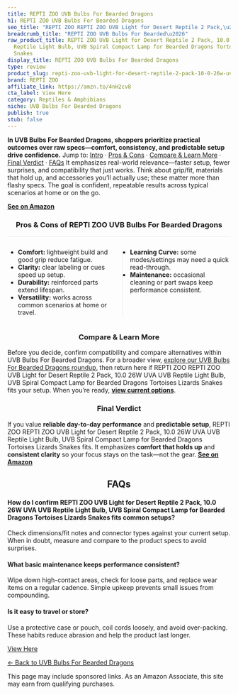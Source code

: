 ```yaml
---
title: REPTI ZOO UVB Bulbs For Bearded Dragons
h1: REPTI ZOO UVB Bulbs For Bearded Dragons
seo_title: "REPTI ZOO REPTI ZOO UVB Light for Desert Reptile 2 Pack,\u2026"
breadcrumb_title: "REPTI ZOO UVB Bulbs For Bearded\u2026"
raw_product_title: REPTI ZOO UVB Light for Desert Reptile 2 Pack, 10.0 26W UVA UVB
  Reptile Light Bulb, UVB Spiral Compact Lamp for Bearded Dragons Tortoises Lizards
  Snakes
display_title: REPTI ZOO UVB Bulbs For Bearded Dragons
type: review
product_slug: repti-zoo-uvb-light-for-desert-reptile-2-pack-10-0-26w-uva-uvb-reptile-09019dff
brand: REPTI ZOO
affiliate_link: https://amzn.to/4nH2cv8
cta_label: View Here
category: Reptiles & Amphibians
niche: UVB Bulbs For Bearded Dragons
publish: true
stub: false
---
```


<div id="intro" class="full-width"><p><strong>In UVB Bulbs For Bearded Dragons, shoppers prioritize practical outcomes over raw specs&mdash;comfort, consistency, and predictable setup drive confidence.</strong> Jump to: <a href="#intro">Intro</a> · <a href="#pros-cons">Pros &amp; Cons</a> · <a href="#compare-more">Compare &amp; Learn More</a> · <a href="#verdict">Final Verdict</a> · <a href="#faqs">FAQs</a> It emphasizes real-world relevance&mdash;faster setup, fewer surprises, and compatibility that just works. Think about grip/fit, materials that hold up, and accessories you’ll actually use; these matter more than flashy specs. The goal is confident, repeatable results across typical scenarios at home or on the go.</p><p><a href="https://amzn.to/4nH2cv8" rel="nofollow sponsored noopener" target="_blank"><strong>See on Amazon</strong></a></p></div>
<h3 id="pros-cons" style="text-align:center;">Pros &amp; Cons of REPTI ZOO UVB Bulbs For Bearded Dragons</h3>
<div class="pc-grid" style="display:grid;grid-template-columns:1fr 1fr;gap:16px;border-top:1px solid #e5e7eb;padding-top:12px;">
  <ul>
    <li><strong>Comfort:</strong> lightweight build and good grip reduce fatigue.</li>
    <li><strong>Clarity:</strong> clear labeling or cues speed up setup.</li>
    <li><strong>Durability:</strong> reinforced parts extend lifespan.</li>
    <li><strong>Versatility:</strong> works across common scenarios at home or travel.</li>
  </ul>
  <ul style="border-left:1px solid #e5e7eb;padding-left:16px;">
    <li><strong>Learning Curve:</strong> some modes/settings may need a quick read-through.</li>
    <li><strong>Maintenance:</strong> occasional cleaning or part swaps keep performance consistent.</li>
  </ul>
</div>


<h3 id="compare-more" style="text-align:center;">Compare &amp; Learn More</h3>
<p>Before you decide, confirm compatibility and compare alternatives within UVB Bulbs For Bearded Dragons. For a broader view, <a href="#">explore our UVB Bulbs For Bearded Dragons roundup</a>, then return here if REPTI ZOO REPTI ZOO UVB Light for Desert Reptile 2 Pack, 10.0 26W UVA UVB Reptile Light Bulb, UVB Spiral Compact Lamp for Bearded Dragons Tortoises Lizards Snakes fits your setup. When you’re ready, <a href="https://amzn.to/4nH2cv8" rel="nofollow sponsored noopener" target="_blank"><strong>view current options</strong></a>.</p>

<h3 id="verdict" style="text-align:center;">Final Verdict</h3>
<p>If you value <strong>reliable day-to-day performance</strong> and <strong>predictable setup</strong>, REPTI ZOO REPTI ZOO UVB Light for Desert Reptile 2 Pack, 10.0 26W UVA UVB Reptile Light Bulb, UVB Spiral Compact Lamp for Bearded Dragons Tortoises Lizards Snakes fits. It emphasizes <strong>comfort that holds up</strong> and <strong>consistent clarity</strong> so your focus stays on the task&mdash;not the gear. <a href="https://amzn.to/4nH2cv8" rel="nofollow sponsored noopener" target="_blank"><strong>See on Amazon</strong></a></p>

<h2 id="faqs" style="text-align:center;">FAQs</h2>
<h4><strong>How do I confirm REPTI ZOO UVB Light for Desert Reptile 2 Pack, 10.0 26W UVA UVB Reptile Light Bulb, UVB Spiral Compact Lamp for Bearded Dragons Tortoises Lizards Snakes fits common setups?</strong></h4>
<p>Check dimensions/fit notes and connector types against your current setup. When in doubt, measure and compare to the product specs to avoid surprises.</p>
<h4><strong>What basic maintenance keeps performance consistent?</strong></h4>
<p>Wipe down high-contact areas, check for loose parts, and replace wear items on a regular cadence. Simple upkeep prevents small issues from compounding.</p>
<h4><strong>Is it easy to travel or store?</strong></h4>
<p>Use a protective case or pouch, coil cords loosely, and avoid over-packing. These habits reduce abrasion and help the product last longer.</p>

<p><a class="btn" href="https://amzn.to/4nH2cv8" target="_blank" rel="nofollow sponsored noopener">View Here</a></p>
<p><a href="/roundups/reptiles-amphibians/uvb-bulbs-for-bearded-dragons/">← Back to UVB Bulbs For Bearded Dragons</a></p>
<aside class="disclosure">This page may include sponsored links. As an Amazon Associate, this site may earn from qualifying purchases.</aside>
